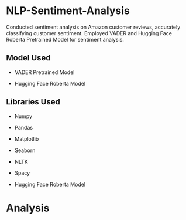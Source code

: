 # NLP-Sentiment-Analysis
Conducted sentiment analysis on Amazon customer reviews, accurately classifying customer sentiment. Employed VADER and Hugging Face Roberta Pretrained Model for sentiment analysis.


## Model Used

- VADER Pretrained Model

- Hugging Face Roberta Model


## Libraries Used

- Numpy

- Pandas

- Matplotlib

- Seaborn

- NLTK

- Spacy

- Hugging Face Roberta Model

# Analysis
